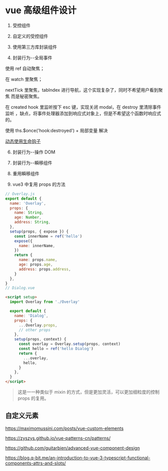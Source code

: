 # vue 高级组件设计

1.  受控组件

2.  自定义的受控组件

3.  使用第三方库封装组件

4.  封装行为--全局事件

使用 ref 自动聚焦；

在 watch 里聚焦；

nextTick 里聚焦，tabIndex 进行导航，这个实现复杂了，同时不希望用户看到聚焦 而是秘密聚焦。

在 created hook 里监听按下 esc 键，实现关闭 modal，在 destroy 里清除事件监听 ，缺点，将事件处理器添加到响应式对象上，但是不希望这个函数时响应式的。

使用 ths.$once('hook:destroyed') + 局部变量 解决

[动态使用生命钩子](https://www.digitalocean.com/community/tutorials/vuejs-component-event-hooks)

6.  封装行为--操作 DOM

7.  封装行为--瞬移组件

8.  重用瞬移组件

9.  vue3 中复用 props 的方法

```js
// Overlay.js
export default {
  name: 'Overlay',
  props: {
    name: String,
    age: Number,
    address: String,
  },
  setup(props, { expose }) {
    const innerName = ref('hello')
    expose({
      name: innerName,
    })
    return {
      name: props.name,
      age: props.age,
      address: props.address,
    }
  },
}
// Dialog.vue
```

```html
<script setup>
  import Overlay from './Overlay'

  export default {
    name: 'Dialog',
    props: {
      ...Overlay.props,
      // other props
    },
    setup(props, context) {
      const overlay = Overlay.setup(props, context)
      const hello = ref('hello Dialog')
      return {
        ...overlay,
        hello,
      }
    },
  }
</script>
```

> 这是一一种类似于 mixin 的方式，但是更加灵活，可以更加细粒度的控制 props 的复用。

## 自定义元素

https://maximomussini.com/posts/vue-custom-elements

https://zyszys.github.io/vue-patterns-cn/patterns/

https://github.com/guitarbien/advanced-vue-component-design

https://blog.q-bit.me/an-introduction-to-vue-3-typescript-functional-components-attrs-and-slots/

